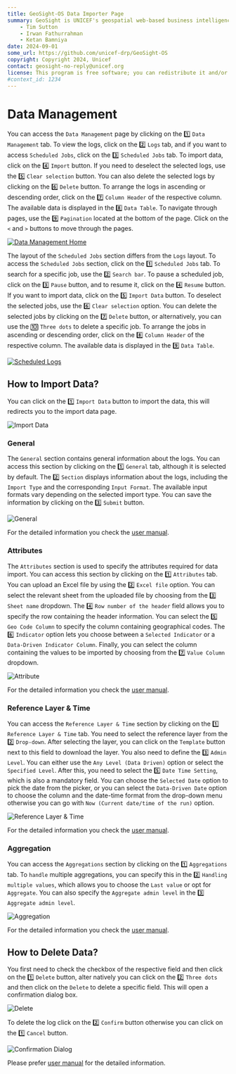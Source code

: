 ```yaml
---
title: GeoSight-OS Data Importer Page 
summary: GeoSight is UNICEF's geospatial web-based business intelligence platform.
    - Tim Sutton
    - Irwan Fathurrahman
    - Ketan Bamniya
date: 2024-09-01
some_url: https://github.com/unicef-drp/GeoSight-OS
copyright: Copyright 2024, Unicef
contact: geosight-no-reply@unicef.org
license: This program is free software; you can redistribute it and/or modify it under the terms of the GNU Affero General Public License as published by the Free Software Foundation; either version 3 of the License, or (at your option) any later version.
#context_id: 1234
---
```


# Data Management

You can access the `Data Management` page by clicking on the 1️⃣ `Data Management` tab. To view the logs, click on the 2️⃣ `Logs` tab, and if you want to access `Scheduled Jobs`, click on the 3️⃣ `Scheduled Jobs` tab. To import data, click on the 4️⃣ `Import` button. If you need to deselect the selected logs, use the 5️⃣ `Clear selection` button. You can also delete the selected logs by clicking on the 6️⃣ `Delete` button. To arrange the logs in ascending or descending order, click on the 7️⃣ `Column Header` of the respective column. The available data is displayed in the 8️⃣ `Data Table`. To navigate through pages, use the 9️⃣ `Pagination` located at the bottom of the page. Click on the `<` and `>` buttons to move through the pages.  

[![Data Management Home](./img/data-management-img-1.png)](./img/data-management-img-1.png)

The layout of the `Scheduled Jobs` section differs from the `Logs` layout. To access the `Scheduled Jobs` section, click on the 1️⃣ `Scheduled Jobs` tab. To search for a specific job, use the 2️⃣ `Search bar`. To pause a scheduled job, click on the 3️⃣ `Pause` button, and to resume it, click on the 4️⃣ `Resume` button. If you want to import data, click on the 5️⃣ `Import Data` button. To deselect the selected jobs, use the 6️⃣ `Clear selection` option. You can delete the selected jobs by clicking on the 7️⃣ `Delete` button, or alternatively, you can use the 🔟 `Three dots` to delete a specific job. To arrange the jobs in ascending or descending order, click on the 8️⃣ `Column Header` of the respective column. The available data is displayed in the 9️⃣ `Data Table`.

[![Scheduled Logs](./img/data-management-img-2.png)](./img/data-management-img-2.png)

## How to Import Data?

You can click on the 1️⃣ `Import Data` button to import the data, this will redirects you to the import data page.

![Import Data](./img/data-management-img-3.png)

### General

The `General` section contains general information about the logs. You can access this section by clicking on the 1️⃣ `General` tab, although it is selected by default. The 2️⃣ `Section` displays information about the logs, including the `Import Type` and the corresponding `Input Format`. The available input formats vary depending on the selected import type. You can save the information by clicking on the 3️⃣ `Submit` button.

![General](./img/data-management-img-4.png)

For the detailed information you check the [user manual](../../manual/data/data-management.md#general).

### Attributes

The `Attributes` section is used to specify the attributes required for data import. You can access this section by clicking on the 1️⃣ `Attributes` tab. You can upload an Excel file by using the 2️⃣ `Excel file` option. You can select the relevant sheet from the uploaded file by choosing from the 3️⃣ `Sheet name` dropdown. The 4️⃣ `Row number of the header` field allows you to specify the row containing the header information. You can select the 5️⃣ `Geo Code Column` to specify the column containing geographical codes. The 6️⃣ `Indicator` option lets you choose between a `Selected Indicator` or a `Data-Driven Indicator Column`. Finally, you can select the column containing the values to be imported by choosing from the 7️⃣ `Value Column` dropdown.  

![Attribute](./img/data-management-img-5.png)

For the detailed information you check the [user manual](../../manual/data/data-management.md#attributes).

### Reference Layer & Time

You can access the `Reference Layer & Time` section by clicking on the 1️⃣ `Reference Layer & Time` tab. You need to select the reference layer from the 2️⃣ `Drop-down`. After selecting the layer, you can click on the `Template` button next to this field to download the layer. You also need to define the 3️⃣ `Admin Level`. You can either use the `Any Level (Data Driven)` option or select the `Specified Level`. After this, you need to select the 5️⃣ `Date Time Setting`, which is also a mandatory field. You can choose the `Selected Date` option to pick the date from the picker, or you can select the `Data-Driven Date` option to choose the column and the date-time format from the drop-down menu otherwise you can go with `Now (Current date/time of the run)` option.

![Reference Layer & Time](./img/data-management-img-6.png)

For the detailed information you check the [user manual](../../manual/data/data-management.md#reference-layer--time).

### Aggregation

You can access the `Aggregations` section by clicking on the 1️⃣ `Aggregations` tab. To `handle` multiple aggregations, you can specify this in the 2️⃣ `Handling multiple values`, which allows you to choose the `Last value` or opt for `Aggregate`. You can also specify the `Aggregate admin level` in the 3️⃣ `Aggregate admin level`.

![Aggregation](./img/data-management-img-7.png)

For the detailed information you check the [user manual](../../manual/data/data-management.md#aggregations).

## How to Delete Data?

You first need to check the checkbox of the respective field and then click on the 1️⃣ `Delete` button, alter natively you can click on the 2️⃣ `Three dots` and then click on the `Delete` to delete a specific field. This will open a confirmation dialog box.

![Delete](./img/data-management-img-8.png)

To delete the log click on the 2️⃣ `Confirm` button otherwise you can click on the 1️⃣ `Cancel` button.

![Confirmation Dialog](./img/data-management-img-9.png)

Please prefer [user manual](../../manual/data/data-management.md) for the detailed information.
